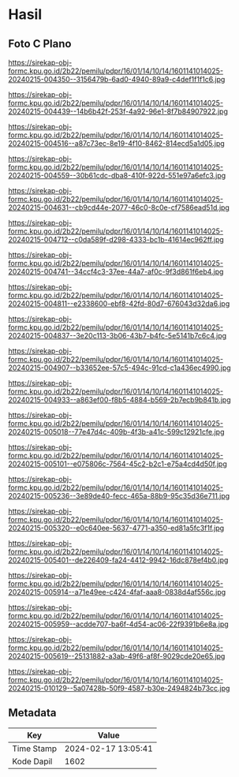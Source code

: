 # Hasil

## Foto C Plano

https://sirekap-obj-formc.kpu.go.id/2b22/pemilu/pdpr/16/01/14/10/14/1601141014025-20240215-004350--3156479b-6ad0-4940-89a9-c4def1f1f1c6.jpg

https://sirekap-obj-formc.kpu.go.id/2b22/pemilu/pdpr/16/01/14/10/14/1601141014025-20240215-004439--14b6b42f-253f-4a92-96e1-8f7b84907922.jpg

https://sirekap-obj-formc.kpu.go.id/2b22/pemilu/pdpr/16/01/14/10/14/1601141014025-20240215-004516--a87c73ec-8e19-4f10-8462-814ecd5a1d05.jpg

https://sirekap-obj-formc.kpu.go.id/2b22/pemilu/pdpr/16/01/14/10/14/1601141014025-20240215-004559--30b61cdc-dba8-410f-922d-551e97a6efc3.jpg

https://sirekap-obj-formc.kpu.go.id/2b22/pemilu/pdpr/16/01/14/10/14/1601141014025-20240215-004631--cb9cd44e-2077-46c0-8c0e-cf7586ead51d.jpg

https://sirekap-obj-formc.kpu.go.id/2b22/pemilu/pdpr/16/01/14/10/14/1601141014025-20240215-004712--c0da589f-d298-4333-bc1b-41614ec962ff.jpg

https://sirekap-obj-formc.kpu.go.id/2b22/pemilu/pdpr/16/01/14/10/14/1601141014025-20240215-004741--34ccf4c3-37ee-44a7-af0c-9f3d861f6eb4.jpg

https://sirekap-obj-formc.kpu.go.id/2b22/pemilu/pdpr/16/01/14/10/14/1601141014025-20240215-004811--e2338600-ebf8-42fd-80d7-676043d32da6.jpg

https://sirekap-obj-formc.kpu.go.id/2b22/pemilu/pdpr/16/01/14/10/14/1601141014025-20240215-004837--3e20c113-3b06-43b7-b4fc-5e5141b7c6c4.jpg

https://sirekap-obj-formc.kpu.go.id/2b22/pemilu/pdpr/16/01/14/10/14/1601141014025-20240215-004907--b33652ee-57c5-494c-91cd-c1a436ec4990.jpg

https://sirekap-obj-formc.kpu.go.id/2b22/pemilu/pdpr/16/01/14/10/14/1601141014025-20240215-004933--a863ef00-f8b5-4884-b569-2b7ecb9b841b.jpg

https://sirekap-obj-formc.kpu.go.id/2b22/pemilu/pdpr/16/01/14/10/14/1601141014025-20240215-005018--77e47d4c-409b-4f3b-a41c-599c12921cfe.jpg

https://sirekap-obj-formc.kpu.go.id/2b22/pemilu/pdpr/16/01/14/10/14/1601141014025-20240215-005101--e075806c-7564-45c2-b2c1-e75a4cd4d50f.jpg

https://sirekap-obj-formc.kpu.go.id/2b22/pemilu/pdpr/16/01/14/10/14/1601141014025-20240215-005236--3e89de40-fecc-465a-88b9-95c35d36e711.jpg

https://sirekap-obj-formc.kpu.go.id/2b22/pemilu/pdpr/16/01/14/10/14/1601141014025-20240215-005320--e0c640ee-5637-4771-a350-ed81a5fc3f1f.jpg

https://sirekap-obj-formc.kpu.go.id/2b22/pemilu/pdpr/16/01/14/10/14/1601141014025-20240215-005401--de226409-fa24-4412-9942-16dc878ef4b0.jpg

https://sirekap-obj-formc.kpu.go.id/2b22/pemilu/pdpr/16/01/14/10/14/1601141014025-20240215-005914--a71e49ee-c424-4faf-aaa8-0838d4af556c.jpg

https://sirekap-obj-formc.kpu.go.id/2b22/pemilu/pdpr/16/01/14/10/14/1601141014025-20240215-005959--acdde707-ba6f-4d54-ac06-22f9391b6e8a.jpg

https://sirekap-obj-formc.kpu.go.id/2b22/pemilu/pdpr/16/01/14/10/14/1601141014025-20240215-005619--25131882-a3ab-49f6-af8f-9029cde20e65.jpg

https://sirekap-obj-formc.kpu.go.id/2b22/pemilu/pdpr/16/01/14/10/14/1601141014025-20240215-010129--5a07428b-50f9-4587-b30e-2494824b73cc.jpg


## Metadata

| Key        | Value               |
| ---------- | ------------------- |
| Time Stamp | 2024-02-17 13:05:41 |
| Kode Dapil | 1602                |



